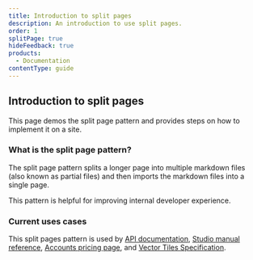 ```yaml
---
title: Introduction to split pages
description: An introduction to use split pages.
order: 1
splitPage: true
hideFeedback: true
products:
  - Documentation
contentType: guide
---
```


## Introduction to split pages

This page demos the split page pattern and provides steps on how to implement it on a site.

### What is the split page pattern?

The split page pattern splits a longer page into multiple markdown files (also known as partial files) and then imports the markdown files into a single page.

This pattern is helpful for improving internal developer experience.

### Current uses cases

This split pages pattern is used by [API documentation](https://docs.mapbox.com/api/maps/), [Studio manual reference](https://docs.mapbox.com/studio-manual/reference/), [Accounts pricing page](https://docs.mapbox.com/accounts/overview/pricing/), and [Vector Tiles Specification](https://docs.mapbox.com/vector-tiles/specification/).
